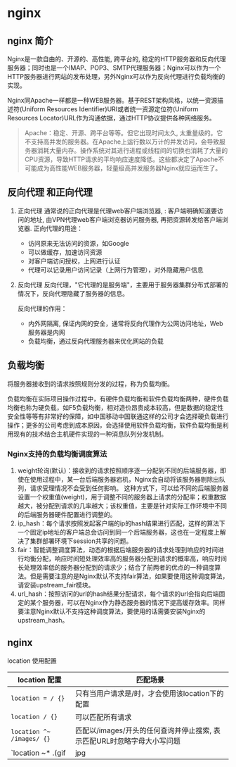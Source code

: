 # nginx

## nginx 简介

Nginx是一款自由的、开源的、高性能, 跨平台的, 稳定的HTTP服务器和反向代理服务器；同时也是一个IMAP、POP3、SMTP代理服务器；Nginx可以作为一个HTTP服务器进行网站的发布处理，另外Nginx可以作为反向代理进行负载均衡的实现。

Nginx同Apache一样都是一种WEB服务器。基于REST架构风格，以统一资源描述符(Uniform Resources Identifier)URI或者统一资源定位符(Uniform Resources Locator)URL作为沟通依据，通过HTTP协议提供各种网络服务。

> Apache：稳定、开源、跨平台等等。但它出现时间太久, 太重量级的。它不支持高并发的服务器。在Apache上运行数以万计的并发访问，会导致服务器消耗大量内存。操作系统对其进行进程或线程间的切换也消耗了大量的CPU资源，导致HTTP请求的平均响应速度降低。这些都决定了Apache不可能成为高性能WEB服务器，轻量级高并发服务器Nginx就应运而生了。

## 反向代理 和正向代理

1. 正向代理
   通常说的正向代理是代理web客户端浏览器, : 客户端明确知道要访问的地址, 由VPN代理web客户端浏览器访问服务器, 再把资源转发给客户端浏览器.
   正向代理的用途：
   - 访问原来无法访问的资源，如Google
   - 可以做缓存，加速访问资源
   - 对客户端访问授权，上网进行认证
   - 代理可以记录用户访问记录（上网行为管理），对外隐藏用户信息

2. 反向代理
   反向代理，"它代理的是服务端"，主要用于服务器集群分布式部署的情况下，反向代理隐藏了服务器的信息。

   反向代理的作用：
   - 内外网隔离, 保证内网的安全，通常将反向代理作为公网访问地址，Web服务器是内网
   - 负载均衡，通过反向代理服务器来优化网站的负载

## 负载均衡

将服务器接收到的请求按照规则分发的过程，称为负载均衡。

负载均衡在实际项目操作过程中，有硬件负载均衡和软件负载均衡两种，硬件负载均衡也称为硬负载，如F5负载均衡，相对造价昂贵成本较高，但是数据的稳定性安全性等等有非常好的保障，如中国移动中国联通这样的公司才会选择硬负载进行操作；更多的公司考虑到成本原因，会选择使用软件负载均衡，软件负载均衡是利用现有的技术结合主机硬件实现的一种消息队列分发机制。
 
### Nginx支持的负载均衡调度算法

1. weight轮询(默认)：接收到的请求按照顺序逐一分配到不同的后端服务器，即使在使用过程中，某一台后端服务器宕机，Nginx会自动将该服务器剔除出队列，请求受理情况不会受到任何影响。 这种方式下，可以给不同的后端服务器设置一个权重值(weight)，用于调整不同的服务器上请求的分配率；权重数据越大，被分配到请求的几率越大；该权重值，主要是针对实际工作环境中不同的后端服务器硬件配置进行调整的。
2. ip_hash：每个请求按照发起客户端的ip的hash结果进行匹配，这样的算法下一个固定ip地址的客户端总会访问到同一个后端服务器，这也在一定程度上解决了集群部署环境下session共享的问题。
3. fair：智能调整调度算法，动态的根据后端服务器的请求处理到响应的时间进行均衡分配，响应时间短处理效率高的服务器分配到请求的概率高，响应时间长处理效率低的服务器分配到的请求少；结合了前两者的优点的一种调度算法。但是需要注意的是Nginx默认不支持fair算法，如果要使用这种调度算法，请安装upstream_fair模块。
4. url_hash：按照访问的url的hash结果分配请求，每个请求的url会指向后端固定的某个服务器，可以在Nginx作为静态服务器的情况下提高缓存效率。同样要注意Nginx默认不支持这种调度算法，要使用的话需要安装Nginx的upstream_hash。

## nginx

location 使用配置

location 配置 | 匹配场景
-|-
`location = / {}` | 只有当用户请求是/时，才会使用该location下的配置
`location / {}` | 可以匹配所有请求
`location ^~ /images/ {}` | 匹配以/images/开头的任何查询并停止搜索, 表示匹配URL时忽略字母大小写问题
`location ~* \.(gif|jpg|jpeg)$ {}` | 匹配任何以gif、jpg或jpeg结尾的请求。然而,所有


